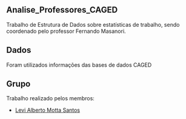 ## Analise_Professores_CAGED
Trabalho de Estrutura de Dados sobre estatísticas de trabalho, sendo coordenado pelo professor Fernando Masanori.

## Dados
Foram utilizados informações das bases de dados CAGED

## Grupo
Trabalho realizado pelos membros:
  - [Levi Alberto Motta Santos](https://github.com/levizoca)

